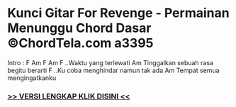 
 # Kunci Gitar For Revenge - Permainan Menunggu Chord Dasar ©ChordTela.com a3395


Intro : F Am F Am F ..Waktu yang terlewati Am Tinggalkan sebuah rasa begitu berarti F ..Ku coba menghindar namun tak ada Am Tempat semua mengingatkanku

###  <a href="https://shortlighzx.web.app?sq=Kunci Gitar For Revenge - Permainan Menunggu Chord Dasar ©ChordTela.com"> >> VERSI LENGKAP KLIK DISINI << </a>
